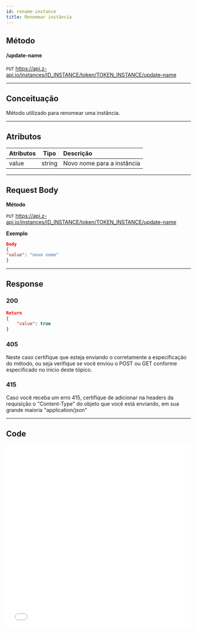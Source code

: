 ```yaml
---
id: rename-instance
title: Renomear instância
---
```


## Método

#### /update-name

`PUT` <https://api.z-api.io/instances/ID_INSTANCE/token/TOKEN_INSTANCE/update-name>

---

## Conceituação

Método utilizado para renomear uma instância.

---

## Atributos

| Atributos |  Tipo   | Descrição                      |
| :-------- | :----:  | :----------------------------- |
| value     | string  | Novo nome para a instância     |


---

## Request Body

**Método**

`PUT` <https://api.z-api.io/instances/ID_INSTANCE/token/TOKEN_INSTANCE/update-name>

**Exemplo**

```json
Body 
{
"value": "novo nome"
}
```

---

## Response

### 200

```json
Return
{
    "value": true
}
```

### 405

Neste caso certifique que esteja enviando o corretamente a especificação do método, ou seja verifique se você enviou o POST ou GET conforme especificado no inicio deste tópico.

### 415

Caso você receba um erro 415, certifique de adicionar na headers da requisição o "Content-Type" do objeto que você está enviando, em sua grande maioria "application/json"

---


## Code

<iframe src="//api.apiembed.com/?source=https://raw.githubusercontent.com/Z-API/z-api-docs/main/json-examples/rename-instances.json&targets=all" frameborder="0" scrolling="no" width="100%" height="500px" seamless></iframe>
